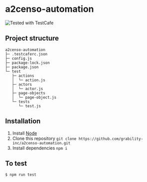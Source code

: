 # a2censo-automation
![Tested with TestCafe](https://img.shields.io/badge/tested%20with-TestCafe-2fa4cf.svg)
## Project structure
```
a2censo-automation
├─ .testcaferc.json
├─ config.js
├─ package-lock.json
├─ package.json
└─ test
   ├─ actions
   │  └─ action.js
   ├─ actors
   │  └─ actor.js
   ├─ page-objects
   │  └─ page-object.js
   └─ tests
      └─ test.js
```
 ## Installation
 1. Install [Node](https://nodejs.org/en/) 
 2. Clone this repository `git clone https://github.com/grability-inc/a2censo-automation.git` 
 3. Install dependencies  `npm i`
 
## To test
```sh 
$ npm run test
```

